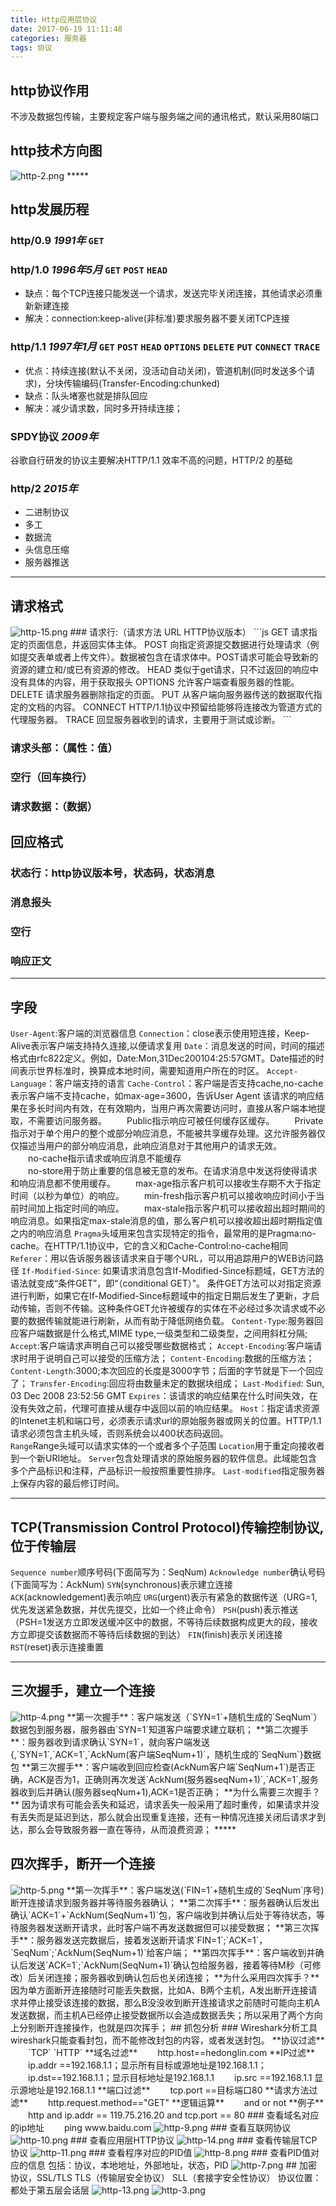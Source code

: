 ```yaml
---
title: Http应用层协议
date: 2017-06-19 11:11:48
categories: 服务器
tags: 协议
---
```

## http协议作用
不涉及数据包传输，主要规定客户端与服务端之间的通讯格式，默认采用80端口
## http技术方向图
<img src="/images/http-2.png" alt="http-2.png">
*****

## http发展历程
### http/0.9 ***1991年*** `GET`
### http/1.0 ***1996年5月*** `GET` `POST` `HEAD`
* 缺点：每个TCP连接只能发送一个请求，发送完毕关闭连接，其他请求必须重新新建连接
* 解决：connection:keep-alive(非标准)要求服务器不要关闭TCP连接

### http/1.1 ***1997年1月*** `GET` `POST` `HEAD` `OPTIONS` `DELETE` `PUT` `CONNECT` `TRACE` 
* 优点：持续连接(默认不关闭，没活动自动关闭)，管道机制(同时发送多个请求)，分块传输编码(Transfer-Encoding:chunked)
* 缺点：队头堵塞也就是排队回应
* 解决：减少请求数，同时多开持续连接；

### SPDY协议 ***2009年*** 
谷歌自行研发的协议主要解决HTTP/1.1 效率不高的问题，HTTP/2 的基础
### http/2   ***2015年***
* 二进制协议
* 多工
* 数据流
* 头信息压缩
* 服务器推送
*****

## 请求格式
<img src="/images/http-15.png" alt="http-15.png">
### 请求行:（请求方法 URL HTTP协议版本）
```js
GET     请求指定的页面信息，并返回实体主体。
POST    向指定资源提交数据进行处理请求（例如提交表单或者上传文件）。数据被包含在请求体中。POST请求可能会导致新的资源的建立和/或已有资源的修改。
HEAD    类似于get请求，只不过返回的响应中没有具体的内容，用于获取报头
OPTIONS 允许客户端查看服务器的性能。
DELETE  请求服务器删除指定的页面。
PUT     从客户端向服务器传送的数据取代指定的文档的内容。
CONNECT HTTP/1.1协议中预留给能够将连接改为管道方式的代理服务器。
TRACE   回显服务器收到的请求，主要用于测试或诊断。
```

### 请求头部：（属性：值）
### 空行（回车换行）
### 请求数据：（数据）


## 回应格式
### 状态行：http协议版本号，状态码，状态消息
### 消息报头
### 空行
### 响应正文
*****

## 字段
`User-Agent`:客户端的浏览器信息
`Connection`：close表示使用短连接，Keep-Alive表示客户端支持持久连接,以便请求复用
`Date`：消息发送的时间，时间的描述格式由rfc822定义。例如，Date:Mon,31Dec200104:25:57GMT。Date描述的时间表示世界标准时，换算成本地时间，需要知道用户所在的时区。 
`Accept-Language`：客户端支持的语言
`Cache-Control`：客户端是否支持cache,no-cache表示客户端不支持cache，如max-age=3600，告诉User Agent 该请求的响应结果在多长时间内有效，在有效期内，当用户再次需要访问时，直接从客户端本地提取，不需要访问服务器。
　　Public指示响应可被任何缓存区缓存。
　　Private指示对于单个用户的整个或部分响应消息，不能被共享缓存处理。这允许服务器仅仅描述当用户的部分响应消息，此响应消息对于其他用户的请求无效。  
　　no-cache指示请求或响应消息不能缓存  
　　no-store用于防止重要的信息被无意的发布。在请求消息中发送将使得请求和响应消息都不使用缓存。
　　max-age指示客户机可以接收生存期不大于指定时间（以秒为单位）的响应。
　　min-fresh指示客户机可以接收响应时间小于当前时间加上指定时间的响应。
　　max-stale指示客户机可以接收超出超时期间的响应消息。如果指定max-stale消息的值，那么客户机可以接收超出超时期指定值之内的响应消息
`Pragma`头域用来包含实现特定的指令，最常用的是Pragma:no-cache。在HTTP/1.1协议中，它的含义和Cache-Control:no-cache相同
`Referer`：用以告诉服务器该请求来自于哪个URL，可以用追踪用户的WEB访问路径
`If-Modified-Since`: 如果请求消息包含If-Modified-Since标题域，GET方法的语法就变成“条件GET”，即“（conditional GET）”。 条件GET方法可以对指定资源进行判断，如果它在If-Modified-Since标题域中的指定日期后发生了更新，才启动传输，否则不传输。这种条件GET允许被缓存的实体在不必经过多次请求或不必要的数据传输就能进行刷新，从而有助于降低网络负载。
`Content-Type`:服务器回应客户端数据是什么格式,MIME type,一级类型和二级类型，之间用斜杠分隔;
`Accept`:客户端请求声明自己可以接受哪些数据格式；
`Accept-Encoding`:客户端请求时用于说明自己可以接受的压缩方法；
`Content-Encoding`:数据的压缩方法；
`Content-Length`:3000;本次回应的长度是3000字节；后面的字节就是下一个回应了；
`Transfer-Encoding`:回应将由数量未定的数据块组成；
`Last-Modified`: Sun, 03 Dec 2008 23:52:56 GMT
`Expires`：该请求的响应结果在什么时间失效，在没有失效之前，代理可直接从缓存中返回以前的响应结果。
`Host`：指定请求资源的Intenet主机和端口号，必须表示请求url的原始服务器或网关的位置。HTTP/1.1请求必须包含主机头域，否则系统会以400状态码返回。  
`Range`Range头域可以请求实体的一个或者多个子范围
`Location`用于重定向接收者到一个新URI地址。
`Server`包含处理请求的原始服务器的软件信息。此域能包含多个产品标识和注释，产品标识一般按照重要性排序。
`Last-modified`指定服务器上保存内容的最后修订时间。

*****

## TCP(Transmission Control Protocol)传输控制协议,位于传输层
`Sequence number`顺序号码(下面简写为：SeqNum) 
`Acknowledge number`确认号码(下面简写为：AckNum)
`SYN`(synchronous)表示建立连接 
`ACK`(acknowledgement)表示响应
`URG`(urgent)表示有紧急的数据传送（URG=1,优先发送紧急数据，并优先提交，比如一个终止命令） 
`PSH`(push)表示推送（PSH=1发送方立即发送缓冲区中的数据，不等待后续数据构成更大的段，接收方立即提交该数据而不等待后续数据的到达） `FIN`(finish)表示关闭连接
`RST`(reset)表示连接重置 
*****
## 三次握手，建立一个连接
<img src="/images/http-4.png" alt="http-4.png"> 
**第一次握手**：客户端发送（`SYN=1`+随机生成的`SeqNum`）数据包到服务器，服务器由`SYN=1`知道客户端要求建立联机；
**第二次握手**：服务器收到请求确认`SYN=1`，就向客户端发送{,`SYN=1`,`ACK=1`,`AckNum(客户端SeqNum+1)`，随机生成的`SeqNum`}数据包
**第三次握手**：客户端收到回应检查(AckNum客户端`SeqNum+1`)是否正确，ACK是否为1，正确则再次发送`AckNum(服务器seqNum+1)`,`ACK=1`,服务器收到后并确认(服务器seqNum+1),ACK=1是否正确； 
**为什么需要三次握手？**
因为请求有可能会丢失和延迟，请求丢失一般采用了超时重传，如果请求并没有丢失而是延迟到达，那么就会出现重复连接，还有一种情况连接关闭后请求才到达，那么会导致服务器一直在等待，从而浪费资源；
*****

## 四次挥手，断开一个连接
<img src="/images/http-5.png" alt="http-5.png">
**第一次挥手**：客户端发送(`FIN=1`+随机生成的`SeqNum`序号)断开连接请求到服务器并等待服务器确认；
**第二次挥手**：服务器确认后发出确认`ACK=1`+`AckNum(SeqNum+1)`包，客户端收到并确认后处于等待状态，等待服务器发送断开请求，此时客户端不再发送数据但可以接受数据；
**第三次挥手**：服务器发送完数据后，接着发送断开请求`FIN=1`;`ACK=1`，`SeqNum`;`AckNum(SeqNum+1)`给客户端；
**第四次挥手**：客户端收到并确认后发送`ACK=1`;`AckNum(SeqNum+1)`确认包给服务器，接着等待M秒（可修改）后关闭连接；服务器收到确认包后也关闭连接；
**为什么采用四次挥手？**
因为单方面断开连接随时可能丢失数据，比如A、B两个主机，A发出断开连接请求并停止接受该连接的数据，那么B没没收到断开连接请求之前随时可能向主机A发送数据，而主机A已经停止接受数据所以会造成数据丢失；所以采用了两个方向上分别断开连接操作，也就是四次挥手；
## 抓包分析
### Wireshark分析工具
wireshark只能查看封包，而不能修改封包的内容，或者发送封包。
**协议过滤**
　　`TCP` `HTTP`
**域名过滤**
　　http.host==hedonglin.com
**IP过滤**
　　ip.addr ==192.168.1.1；显示所有目标或源地址是192.168.1.1；
　　ip.dst==192.168.1.1；显示目标地址是192.168.1.1
　　ip.src ==192.168.1.1 显示源地址是192.168.1.1
**端口过滤**
　　tcp.port ==目标端口80
**请求方法过滤**
　　http.request.method=="GET"
**逻辑运算**
　　and or not
**例子**
　　http and ip.addr == 119.75.216.20 and tcp.port == 80
### 查看域名对应的ip地址
　　ping www.baidu.com

<img src="/images/http-9.png" alt="http-9.png" />
### 查看互联网协议
<img src="/images/http-10.png" alt="http-10.png" />
### 查看应用层HTTP协议
<img src="/images/http-14.png" alt="http-14.png" />
### 查看传输层TCP协议
<img src="/images/http-11.png" alt="http-11.png" />
### 查看程序对应的PID值
<img src="/images/http-8.png" alt="http-8.png" />
### 查看PID值对应的信息
包括：协议，本地地址，外部地址，状态，PID
<img src="/images/http-7.png" alt="http-7.png" />
## 加密协议，SSL/TLS
TLS（传输层安全协议）
SLL（套接字安全性协议）
协议位置：都处于第五层会话层
<img src="/images/http-13.png" alt="http-13.png">
<img src="/images/http-3.png" alt="http-3.png">


